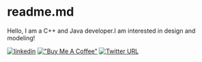 # readme.md
Hello, I am a C++ and Java developer.I am interested in design and modeling!

[![linkedin](https://img.shields.io/badge/Linkedin-000000?style=for-the-badge&logo=Linkedin&logoColor=blue)](https://www.linkedin.com/in/emre-a-48713a258/)
[!["Buy Me A Coffee"](https://www.buymeacoffee.com/assets/img/custom_images/orange_img.png)](https://www.buymeacoffee.com/akyolemre8x)
[![Twitter URL](https://img.shields.io/twitter/url/https/twitter.com/EmreA88USPM.svg?style=social&label=Follow%20%40EmreA88USPM)](https://twitter.com/EmreA88USPM)
